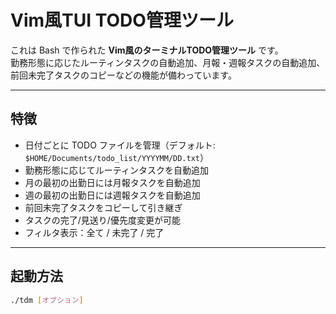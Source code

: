 # Vim風TUI TODO管理ツール

これは Bash で作られた **Vim風のターミナルTODO管理ツール** です。  
勤務形態に応じたルーティンタスクの自動追加、月報・週報タスクの自動追加、前回未完了タスクのコピーなどの機能が備わっています。

---

## 特徴

- 日付ごとに TODO ファイルを管理（デフォルト: `$HOME/Documents/todo_list/YYYYMM/DD.txt`）
- 勤務形態に応じてルーティンタスクを自動追加
- 月の最初の出勤日には月報タスクを自動追加
- 週の最初の出勤日には週報タスクを自動追加
- 前回未完了タスクをコピーして引き継ぎ
- タスクの完了/見送り/優先度変更が可能
- フィルタ表示：全て / 未完了 / 完了

---

## 起動方法

```bash
./tdm [オプション]

